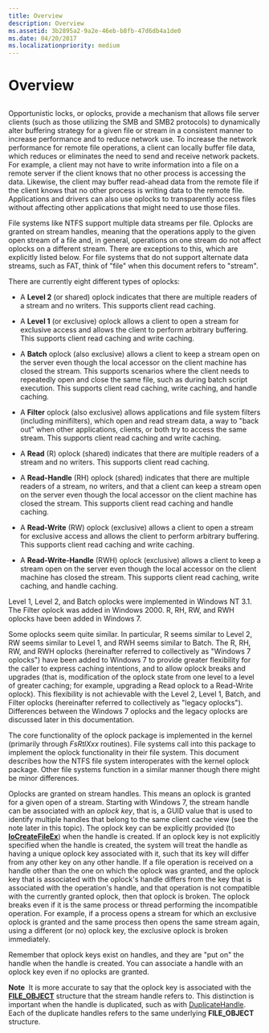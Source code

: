 ```yaml
---
title: Overview
description: Overview
ms.assetid: 3b2895a2-9a2e-46eb-b8fb-47d6db4a1de0
ms.date: 04/20/2017
ms.localizationpriority: medium
---
```


# Overview


## <span id="ddk_network_redirector_design_and_performance_if"></span><span id="DDK_NETWORK_REDIRECTOR_DESIGN_AND_PERFORMANCE_IF"></span>


Opportunistic locks, or oplocks, provide a mechanism that allows file server clients (such as those utilizing the SMB and SMB2 protocols) to dynamically alter buffering strategy for a given file or stream in a consistent manner to increase performance and to reduce network use. To increase the network performance for remote file operations, a client can locally buffer file data, which reduces or eliminates the need to send and receive network packets. For example, a client may not have to write information into a file on a remote server if the client knows that no other process is accessing the data. Likewise, the client may buffer read-ahead data from the remote file if the client knows that no other process is writing data to the remote file. Applications and drivers can also use oplocks to transparently access files without affecting other applications that might need to use those files.

File systems like NTFS support multiple data streams per file. Oplocks are granted on stream handles, meaning that the operations apply to the given open stream of a file and, in general, operations on one stream do not affect oplocks on a different stream. There are exceptions to this, which are explicitly listed below. For file systems that do not support alternate data streams, such as FAT, think of "file" when this document refers to "stream".

There are currently eight different types of oplocks:

-   A **Level 2** (or shared) oplock indicates that there are multiple readers of a stream and no writers. This supports client read caching.

-   A **Level 1** (or exclusive) oplock allows a client to open a stream for exclusive access and allows the client to perform arbitrary buffering. This supports client read caching and write caching.

-   A **Batch** oplock (also exclusive) allows a client to keep a stream open on the server even though the local accessor on the client machine has closed the stream. This supports scenarios where the client needs to repeatedly open and close the same file, such as during batch script execution. This supports client read caching, write caching, and handle caching.

-   A **Filter** oplock (also exclusive) allows applications and file system filters (including minifilters), which open and read stream data, a way to "back out" when other applications, clients, or both try to access the same stream. This supports client read caching and write caching.

-   A **Read** (R) oplock (shared) indicates that there are multiple readers of a stream and no writers. This supports client read caching.

-   A **Read-Handle** (RH) oplock (shared) indicates that there are multiple readers of a stream, no writers, and that a client can keep a stream open on the server even though the local accessor on the client machine has closed the stream. This supports client read caching and handle caching.

-   A **Read-Write** (RW) oplock (exclusive) allows a client to open a stream for exclusive access and allows the client to perform arbitrary buffering. This supports client read caching and write caching.

-   A **Read-Write-Handle** (RWH) oplock (exclusive) allows a client to keep a stream open on the server even though the local accessor on the client machine has closed the stream. This supports client read caching, write caching, and handle caching.

Level 1, Level 2, and Batch oplocks were implemented in Windows NT 3.1. The Filter oplock was added in Windows 2000. R, RH, RW, and RWH oplocks have been added in Windows 7.

Some oplocks seem quite similar. In particular, R seems similar to Level 2, RW seems similar to Level 1, and RWH seems similar to Batch. The R, RH, RW, and RWH oplocks (hereinafter referred to collectively as "Windows 7 oplocks") have been added to Windows 7 to provide greater flexibility for the caller to express caching intentions, and to allow oplock breaks and upgrades (that is, modification of the oplock state from one level to a level of greater caching; for example, upgrading a Read oplock to a Read-Write oplock). This flexibility is not achievable with the Level 2, Level 1, Batch, and Filter oplocks (hereinafter referred to collectively as "legacy oplocks"). Differences between the Windows 7 oplocks and the legacy oplocks are discussed later in this documentation.

The core functionality of the oplock package is implemented in the kernel (primarily through *FsRtlXxx* routines). File systems call into this package to implement the oplock functionality in their file system. This document describes how the NTFS file system interoperates with the kernel oplock package. Other file systems function in a similar manner though there might be minor differences.

Oplocks are granted on stream handles. This means an oplock is granted for a given open of a stream. Starting with Windows 7, the stream handle can be associated with an *oplock key*, that is, a GUID value that is used to identify multiple handles that belong to the same client cache view (see the note later in this topic). The oplock key can be explicitly provided (to [**IoCreateFileEx**](https://msdn.microsoft.com/library/windows/hardware/ff548283)) when the handle is created. If an oplock key is not explicitly specified when the handle is created, the system will treat the handle as having a unique oplock key associated with it, such that its key will differ from any other key on any other handle. If a file operation is received on a handle other than the one on which the oplock was granted, and the oplock key that is associated with the oplock's handle differs from the key that is associated with the operation's handle, and that operation is not compatible with the currently granted oplock, then that oplock is broken. The oplock breaks even if it is the same process or thread performing the incompatible operation. For example, if a process opens a stream for which an exclusive oplock is granted and the same process then opens the same stream again, using a different (or no) oplock key, the exclusive oplock is broken immediately.

Remember that oplock keys exist on handles, and they are "put on" the handle when the handle is created. You can associate a handle with an oplock key even if no oplocks are granted.

**Note**  It is more accurate to say that the oplock key is associated with the [**FILE\_OBJECT**](https://msdn.microsoft.com/library/windows/hardware/ff545834) structure that the stream handle refers to. This distinction is important when the handle is duplicated, such as with [DuplicateHandle](http://go.microsoft.com/fwlink/p/?linkid=124237). Each of the duplicate handles refers to the same underlying **FILE\_OBJECT** structure.

 

 

 




